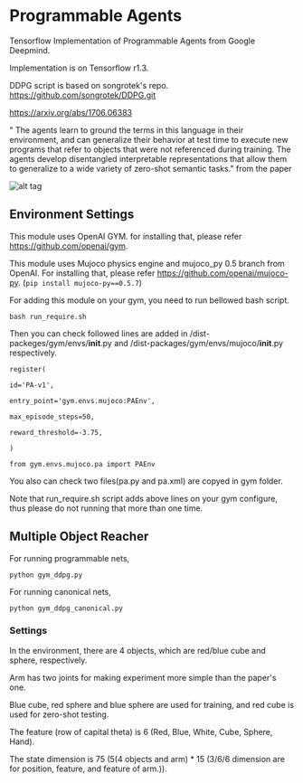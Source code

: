Programmable Agents
====================

Tensorflow Implementation of Programmable Agents from Google Deepmind.

Implementation is on Tensorflow r1.3.

DDPG script is based on songrotek's repo. https://github.com/songrotek/DDPG.git

https://arxiv.org/abs/1706.06383

" The agents learn to ground the terms in this language in their environment,
and can generalize their behavior at test time to execute new programs that refer to
objects that were not referenced during training. The agents develop disentangled
interpretable representations that allow them to generalize to a wide variety of
zero-shot semantic tasks." from the paper

![alt tag](https://github.com/jaesik817/programmable-agents_tensorflow/blob/master/figures/pa.PNG)

Environment Settings
-----------------

This module uses OpenAI GYM. for installing that, please refer https://github.com/openai/gym.

This module uses Mujoco physics engine and mujoco_py 0.5 branch from OpenAI. For installing that, please refer https://github.com/openai/mujoco-py.
(`pip install mujoco-py==0.5.7`)

For adding this module on your gym, you need to run bellowed bash script.

`
bash run_require.sh
`

Then you can check followed lines are added in <python path>/dist-packeges/gym/envs/__init__.py and <python path>/dist-packages/gym/envs/mujoco/__init__.py respectively.


    register(
    
    id='PA-v1',

    entry_point='gym.envs.mujoco:PAEnv',

    max_episode_steps=50,

    reward_threshold=-3.75,
    
    )


`
from gym.envs.mujoco.pa import PAEnv
`

You also can check two files(pa.py and pa.xml) are copyed in gym folder.

Note that run_require.sh script adds above lines on your gym configure, thus please do not running that more than one time. 

 Multiple Object Reacher
-----------------

For running programmable nets,

`
python gym_ddpg.py
`

For running canonical nets,

`
python gym_ddpg_canonical.py
`

### Settings
In the environment, there are 4 objects, which are red/blue cube and sphere, respectively.

Arm has two joints for making experiment more simple than the paper's one.

Blue cube, red sphere and blue sphere are used for training, and red cube is used for zero-shot testing.

The feature (row of capital theta) is 6 (Red, Blue, White, Cube, Sphere, Hand).

The state dimension is 75 (5(4 objects and arm) * 15 (3/6/6 dimension are for position, feature, and feature of arm.)).

